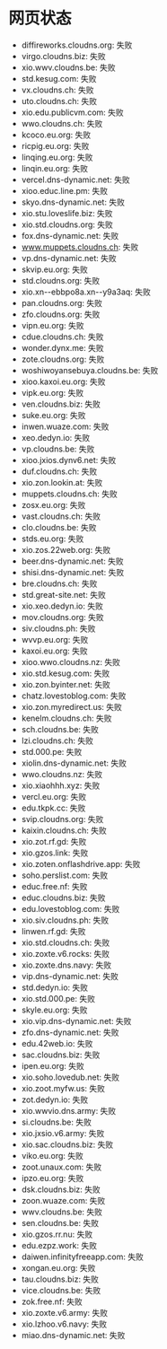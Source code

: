 # 网页状态
- diffireworks.cloudns.org: 失败
- virgo.cloudns.biz: 失败
- xio.wwv.cloudns.be: 失败
- std.kesug.com: 失败
- vx.cloudns.ch: 失败
- uto.cloudns.ch: 失败
- xio.edu.publicvm.com: 失败
- wwo.cloudns.ch: 失败
- kcoco.eu.org: 失败
- ricpig.eu.org: 失败
- linqing.eu.org: 失败
- linqin.eu.org: 失败
- vercel.dns-dynamic.net: 失败
- xioo.educ.line.pm: 失败
- skyo.dns-dynamic.net: 失败
- xio.stu.loveslife.biz: 失败
- xio.std.cloudns.org: 失败
- fox.dns-dynamic.net: 失败
- www.muppets.cloudns.ch: 失败
- vp.dns-dynamic.net: 失败
- skvip.eu.org: 失败
- std.cloudns.org: 失败
- xio.xn--ebbpo8a.xn--y9a3aq: 失败
- pan.cloudns.org: 失败
- zfo.cloudns.org: 失败
- vipn.eu.org: 失败
- cdue.cloudns.ch: 失败
- wonder.dynx.me: 失败
- zote.cloudns.org: 失败
- woshiwoyansebuya.cloudns.be: 失败
- xioo.kaxoi.eu.org: 失败
- vipk.eu.org: 失败
- ven.cloudns.biz: 失败
- suke.eu.org: 失败
- inwen.wuaze.com: 失败
- xeo.dedyn.io: 失败
- vp.cloudns.be: 失败
- xioo.jxios.dynv6.net: 失败
- duf.cloudns.ch: 失败
- xio.zon.lookin.at: 失败
- muppets.cloudns.ch: 失败
- zosx.eu.org: 失败
- vast.cloudns.ch: 失败
- clo.cloudns.be: 失败
- stds.eu.org: 失败
- xio.zos.22web.org: 失败
- beer.dns-dynamic.net: 失败
- shisi.dns-dynamic.net: 失败
- bre.cloudns.ch: 失败
- std.great-site.net: 失败
- xio.xeo.dedyn.io: 失败
- mov.cloudns.org: 失败
- siv.cloudns.ph: 失败
- wvvp.eu.org: 失败
- kaxoi.eu.org: 失败
- xioo.wwo.cloudns.nz: 失败
- xio.std.kesug.com: 失败
- xio.zon.byinter.net: 失败
- chatz.lovestoblog.com: 失败
- xio.zon.myredirect.us: 失败
- kenelm.cloudns.ch: 失败
- sch.cloudns.be: 失败
- lzi.cloudns.ch: 失败
- std.000.pe: 失败
- xiolin.dns-dynamic.net: 失败
- wwo.cloudns.nz: 失败
- xio.xiaohhh.xyz: 失败
- vercl.eu.org: 失败
- edu.tkpk.cc: 失败
- svip.cloudns.org: 失败
- kaixin.cloudns.ch: 失败
- xio.zot.rf.gd: 失败
- xio.gzos.link: 失败
- xio.zoten.onflashdrive.app: 失败
- soho.perslist.com: 失败
- educ.free.nf: 失败
- educ.cloudns.biz: 失败
- edu.lovestoblog.com: 失败
- xio.siv.cloudns.ph: 失败
- linwen.rf.gd: 失败
- xio.std.cloudns.ch: 失败
- xio.zoxte.v6.rocks: 失败
- xio.zoxte.dns.navy: 失败
- vip.dns-dynamic.net: 失败
- std.dedyn.io: 失败
- xio.std.000.pe: 失败
- skyle.eu.org: 失败
- xio.vip.dns-dynamic.net: 失败
- zfo.dns-dynamic.net: 失败
- edu.42web.io: 失败
- sac.cloudns.biz: 失败
- ipen.eu.org: 失败
- xio.soho.lovedub.net: 失败
- xio.zoot.myfw.us: 失败
- zot.dedyn.io: 失败
- xio.wwvio.dns.army: 失败
- si.cloudns.be: 失败
- xio.jxsio.v6.army: 失败
- xio.sac.cloudns.biz: 失败
- viko.eu.org: 失败
- zoot.unaux.com: 失败
- ipzo.eu.org: 失败
- dsk.cloudns.biz: 失败
- zoon.wuaze.com: 失败
- wwv.cloudns.be: 失败
- sen.cloudns.be: 失败
- xio.gzos.rr.nu: 失败
- edu.ezpz.work: 失败
- daiwen.infinityfreeapp.com: 失败
- xongan.eu.org: 失败
- tau.cloudns.biz: 失败
- vice.cloudns.be: 失败
- zok.free.nf: 失败
- xio.zoxte.v6.army: 失败
- xio.lzhoo.v6.navy: 失败
- miao.dns-dynamic.net: 失败
